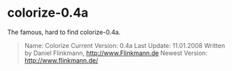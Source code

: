 # colorize-0.4a

The famous, hard to find colorize-0.4a.

> Name: Colorize 
> Current Version: 0.4a
> Last Update: 11.01.2008 
> Written by Daniel Flinkmann, http://www.Flinkmann.de 
> Newest Version: http://www.flinkmann.de/

